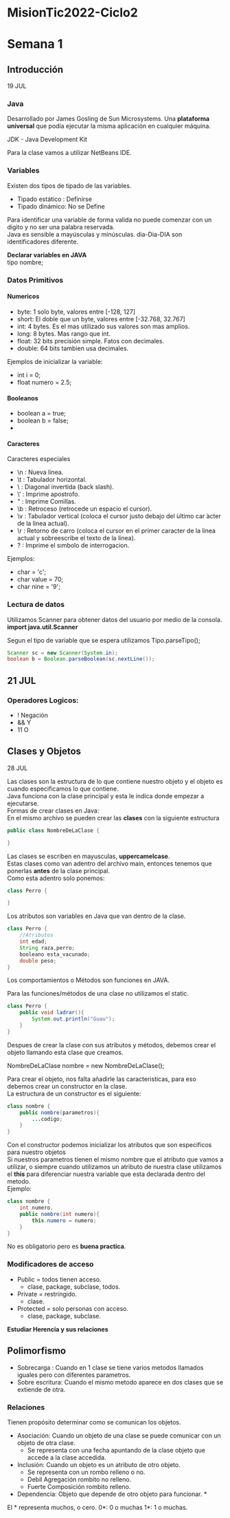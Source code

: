 # MisionTic2022-Ciclo2

# Semana 1
## Introducción
19 JUL

### Java
Desarrollado por James Gosling de Sun Microsystems. Una **plataforma universal** que podía ejecutar la misma aplicación en cualquier máquina. <br>

JDK - Java Development Kit <br>

Para la clase vamos a utilizar NetBeans IDE. <br>

### Variables
Existen dos tipos de tipado de las variables.

*   Tipado estático : Definirse
*   Tipado dinámico: No se Define

Para identificar una variable de forma valida no puede comenzar con un digito y no ser una palabra reservada.<br>
Java es sensible a mayúsculas y minúsculas. dia-Dia-DIA son identificadores diferente. <br>

**Declarar variables en JAVA**<br>
tipo nombre;

### Datos Primitivos

#### Numericos
* byte: 1 solo byte, valores entre [-128, 127]
* short: El doble que un byte, valores entre [-32.768, 32.767]
* int: 4 bytes. Es el mas utilizado sus valores son mas amplios.
* long: 8 bytes. Mas rango que int.
* float: 32  bits precisión simple. Fatos con decimales.
* double: 64 bits tambien usa decimales.

Ejemplos de inicializar la variable:
* int i = 0;
* float numero = 2.5;

#### Booleanos
* boolean a = true;
* boolean b = false;
* 
#### Caracteres
Caracteres especiales 
* \n : Nueva linea.
* \t : Tabulador horizontal.
* \\ : Diagonal invertida (back slash).
* \’ : Imprime apostrofo.
* \" : Imprime Comillas.
* \b : Retroceso (retrocede un espacio el cursor).
* \v : Tabulador vertical (coloca el cursor justo debajo del  ́ultimo car ́acter de la linea actual).
* \r : Retorno de carro (coloca el cursor en el primer caracter de la linea actual y sobreescribe el texto de la linea).
* \? : Imprime el sımbolo de interrogacion.

Ejemplos:
* char = 'c';
* char value = 70;
* char nine = '9';

### Lectura de datos
Utilizamos Scanner para obtener datos del usuario por medio de la consola.<br>
**import java.util.Scanner** <br>

Segun el tipo de variable que se espera utilizamos Tipo.parseTipo();

```Java
Scanner sc = new Scanner(System.in);
boolean b = Boolean.parseBoolean(sc.nextLine());
```
## 21 JUL
### Operadores Logicos:
* ! Negación
* && Y
* 11 O

## Clases y Objetos
28 JUL <br>

Las clases son la estructura de lo que contiene nuestro objeto y el objeto es cuando especificamos lo que contiene.
<br>
Java funciona con la clase principal y esta le indica donde empezar a ejecutarse.
<br>
Formas de crear clases en Java:
<br>
En el mismo archivo se pueden crear las **clases** con la siguiente estructura <br>
```JAVA
public class NombreDeLaClase {

}
```
Las clases se escriben en mayusculas, **uppercamelcase**.<br>
Estas clases como van adentro del archivo main, entonces tenemos que ponerlas **antes** de la clase principal.<br>
Como esta adentro solo ponemos:
```JAVA
class Perro {

}
```
Los atributos son variables en Java que van dentro de la clase.
```JAVA
class Perro {
	//Atributos
	int edad;
	String raza,perro;
	booleano esta_vacunado;
	double peso;
}
```
Los comportamientos o Métodos son funciones en JAVA. <br>

Para las funciones/métodos de una clase no utilizamos el static. <br>
```JAVA
class Perro {
    public void ladrar(){
        System.out.println("Guau");
    }
}
```

Despues de crear la clase con sus atributos y métodos, debemos crear el objeto llamando esta clase que creamos. <br>

NombreDeLaClase nombre = new NombreDeLaClase(); <br>

Para crear el objeto, nos falta añadirle las caracteristicas, para eso debemos crear un constructor en la clase. <br>
La estructura de un constructor es el siguiente: <br>
```JAVA
class nombre {
    public nombre(parametros){
        ...codigo;
    }
}
```
Con el constructor podemos inicializar los atributos que son especificos para nuestro objetos <br>
Si nuestros parametros tienen el mismo nombre que el atributo que vamos a utilizar, o siempre cuando utilizamos un atributo de nuestra clase utilizamos el **this** para diferenciar nuestra variable que esta declarada dentro del metodo. <br>
Ejemplo:
```JAVA
class nombre {
	int numero,
    public nombre(int numero){
		this.numero = numero;
    }
}
```
No es obligatorio pero es **buena practica**. <br>
### Modificadores de acceso

*	Public = todos tienen acceso.
	*	clase, package, subclase, todos.
*	Private = restringido.
	*	clase.
*	Protected = solo personas con acceso.
	*	clase, package, subclase.

**Estudiar Herencia y sus relaciones**


## Polimorfismo

*	Sobrecarga : Cuando en 1 clase se tiene varios metodos llamados iguales pero con diferentes parametros.
*	Sobre escritura: Cuando el mismo metodo aparece en dos clases que se extiende de otra. 

### Relaciones
Tienen propósito determinar como se comunican los objetos.
*	Asociación:  Cuando un objeto de una clase se puede comunicar con un objeto de otra clase.
	*	Se representa con una fecha apuntando de la clase objeto que accede a la clase accedida.
*	Inclusión: Cuando un objeto es un atributo de otro objeto.
	*	Se representa con un rombo relleno o no.
	*	Debil Agregación rombito no relleno.
	*	Fuerte Composición rombito relleno.
*	Dependencia: Objeto que depende de otro objeto para funcionar.
	*	

El * representa muchos, o  cero. 0*: 0 o muchas 1*: 1 o muchas.


